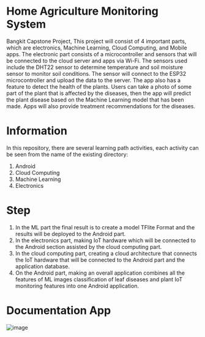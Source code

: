 # Home Agriculture Monitoring System
Bangkit Capstone Project, 
This project will consist of 4 important parts, which are electronics, Machine Learning, Cloud Computing, and Mobile apps. The electronic part consists of a microcontroller and
sensors that will be connected to the cloud server and apps via Wi-Fi. The sensors used include the DHT22 sensor to determine temperature and soil moisture sensor to monitor soil conditions. The sensor will connect to the ESP32 microcontroller and upload the data to the server. The app also has a feature to detect the health of the plants. Users can take a photo of some part of the plant that is affected by the diseases, then the app will predict the plant disease based on the Machine Learning model that has been made. Apps will also provide treatment recommendations for the diseases.

# Information
In this repository, there are several learning path activities, each activity can be seen from the name of the existing directory:
1. Android
3. Cloud Computing
2. Machine Learning
4. Electronics

# Step
1. In the ML part the final result is to create a model TFlite Format and the results will be deployed to the Android part.
2. In the electronics part, making IoT hardware which will be connected to the Android section assisted by the cloud computing part.
3. In the cloud computing part, creating a cloud architecture that connects the IoT hardware that will be connected to the Android part and the application database.
4. On the Android part, making an overall application combines all the features of ML images classification of leaf diseases and plant IoT monitoring features into one Android application.

# Documentation App

![image](https://user-images.githubusercontent.com/67249292/124629457-aa211200-deab-11eb-88cb-d0ad74ef421e.png)
